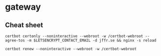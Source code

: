 # gateway

## Cheat sheet

`certbot certonly --noninteractive --webroot -w /certbot-webroot --agree-tos -m $LETSENCRYPT_CONTACT_EMAIL -d jffr.se && nginx -s reload`

`certbot renew --noninteractive --webroot -w /certbot-webroot`
